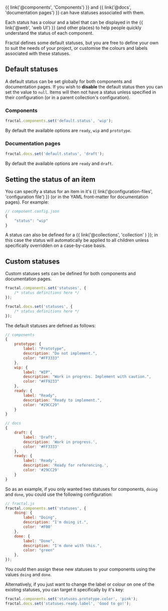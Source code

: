 
{{ link('@components', 'Components') }} and {{ link('@docs', 'documentation pages') }} can have statuses associated with them.

Each status has a colour and a label that can be displayed in the {{ link('@web', 'web UI') }} (and other places) to help people quickly understand the status of each component.

Fractal defines some default statuses, but you are free to define your own to suit the needs of your project, or customise the colours and labels associated with these statuses.

## Default statuses

A default status can be set globally for both components and documentation pages. If you wish to **disable** the default status then you can set the value to `null`. Items will then not have a status unless specified in their configuration (or in a parent collection's configuration).

### Components

```js
fractal.components.set('default.status', 'wip');
```

By default the available options are `ready`, `wip` and `prototype`.


### Documentation pages

```js
fractal.docs.set('default.status', 'draft');
```

By default the available options are `ready` and `draft`.

## Setting the status of an item

You can specify a status for an item in it's {{ link('@configuration-files', 'configuration file') }} (or in the YAML front-matter for documentation pages). For example:

```js
// component.config.json
{
	"status": "wip"
}
```

A status can also be defined for a {{ link('@collections', 'collection' ) }}; in this case the status will automatically be applied to all children unless specifically overridden on a case-by-case basis.


## Custom statuses

Custom statuses sets can be defined for both components and documentation pages.

```js
fractal.components.set('statuses', {
	/* status definitions here */
});

fractal.docs.set('statuses', {
	/* status definitions here */
});
```

The default statuses are defined as follows:

```js
// components
{
    prototype: {
        label: "Prototype",
        description: "Do not implement.",
        color: "#FF3333"
    },
    wip: {
        label: "WIP",
        description: "Work in progress. Implement with caution.",
        color: "#FF9233"
    },
    ready: {
        label: "Ready",
        description: "Ready to implement.",
        color: "#29CC29"
    }
}

// docs
{
    draft: {
        label: 'Draft',
        description: 'Work in progress.',
        color: '#FF3333'
    },
    ready: {
        label: 'Ready',
        description: 'Ready for referencing.',
        color: '#29CC29'
    }
}
```

So as an example, if you only wanted two statuses for components, `doing` and `done`, you could use the following configuration:

```js
// fractal.js
fractal.components.set('statuses', {
    doing: {
        label: "Doing",
        description: "I'm doing it.",
        color: '#F00'
    },
    done: {
        label: "Done",
        description: "I'm done with this.",
        color: "green"
    },
});
```
You could then assign these new statuses to your components using the values `doing` and `done`.

Alternatively, if you just want to change the label or colour on one of the existing statuses, you can target it specifically by it's key:

```js
fractal.components.set('statuses.prototype.color', 'pink');
fractal.docs.set('statuses.ready.label', 'Good to go!');
```
